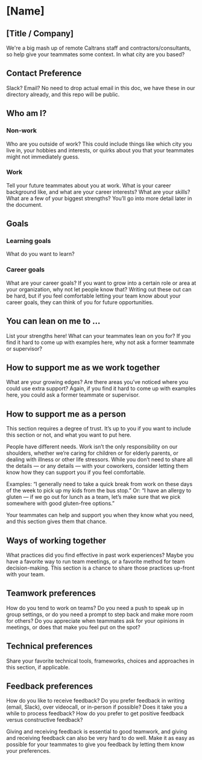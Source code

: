 # [Name]

## [Title / Company] 
We're a big mash up of remote Caltrans staff and contractors/consultants, so help give your teammates some context. In what city are you based?


## Contact Preference
Slack? Email? No need to drop actual email in this doc, we have these in our directory already, and this repo will be public.

## Who am I?

### Non-work
Who are you outside of work? This could include things like which city you live in, your hobbies and interests, or quirks about you that your teammates might not immediately guess.

### Work
Tell your future teammates about you at work. What is your career background like, and what are your career interests? What are your skills? What are a few of your biggest strengths? You’ll go into more detail later in the document.

## Goals
### Learning goals
What do you want to learn? 

### Career goals
What are your career goals? If you want to grow into a certain role or area at your organization, why not let people know that? Writing out these out can be hard, but if you feel comfortable letting your team know about your career goals, they can think of you for future opportunities.

## You can lean on me to …
List your strengths here! What can your teammates lean on you for? If you find it hard to come up with examples here, why not ask a former teammate or supervisor?

## How to support me as we work together
What are your growing edges? Are there areas you’ve noticed where you could use extra support? Again, if you find it hard to come up with examples here, you could ask a former teammate or supervisor.

## How to support me as a person
This section requires a degree of trust. It’s up to you if you want to include this section or not, and what you want to put here.

People have different needs. Work isn’t the only responsibility on our shoulders, whether we’re caring for children or for elderly parents, or dealing with illness or other life stressors. While you don’t need to share all the details — or any details — with your coworkers, consider letting them know how they can support you if you feel comfortable.

Examples: “I generally need to take a quick break from work on these days of the week to pick up my kids from the bus stop.” Or: “I have an allergy to gluten — if we go out for lunch as a team, let’s make sure that we pick somewhere with good gluten-free options.”

Your teammates can help and support you when they know what you need, and this section gives them that chance.

## Ways of working together
What practices did you find effective in past work experiences? Maybe you have a favorite way to run team meetings, or a favorite method for team decision-making. This section is a chance to share those practices up-front with your team.

## Teamwork preferences
How do you tend to work on teams? Do you need a push to speak up in group settings, or do you need a prompt to step back and make more room for others? Do you appreciate when teammates ask for your opinions in meetings, or does that make you feel put on the spot?

## Technical preferences
Share your favorite technical tools, frameworks, choices and approaches in this section, if applicable.

## Feedback preferences
How do you like to receive feedback? Do you prefer feedback in writing (email, Slack), over videocall, or in-person if possible? Does it take you a while to process feedback? How do you prefer to get positive feedback versus constructive feedback?

Giving and receiving feedback is essential to good teamwork, and giving and receiving feedback can also be very hard to do well. Make it as easy as possible for your teammates to give you feedback by letting them know your preferences.
